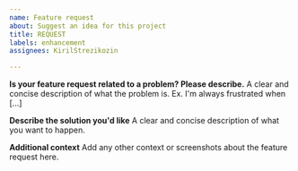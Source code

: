 ```yaml
---
name: Feature request
about: Suggest an idea for this project
title: REQUEST
labels: enhancement
assignees: KirilStrezikozin

---
```


**Is your feature request related to a problem? Please describe.**
A clear and concise description of what the problem is. Ex. I'm always frustrated when [...]

**Describe the solution you'd like**
A clear and concise description of what you want to happen.

**Additional context**
Add any other context or screenshots about the feature request here.

